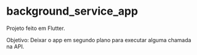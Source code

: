 # background_service_app

Projeto feito em Flutter.

Objetivo: Deixar o app em segundo plano para executar alguma chamada na API.
